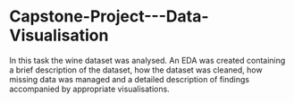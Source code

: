 # Capstone-Project---Data-Visualisation
In this task the wine dataset was analysed. An EDA was created containing a brief description of the dataset, how the dataset was cleaned, how missing data was managed and a detailed description of findings accompanied by appropriate visualisations.
